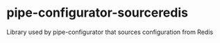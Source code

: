 # pipe-configurator-sourceredis
Library used by pipe-configurator that sources configuration from Redis
